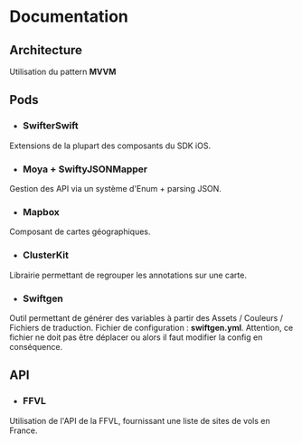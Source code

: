 #  Documentation

## Architecture
Utilisation du pattern **MVVM**

## Pods
* ### SwifterSwift
Extensions de la plupart des composants du SDK iOS.

* ### Moya + SwiftyJSONMapper
Gestion des API via un système d'Enum + parsing JSON.

* ### Mapbox
Composant de cartes géographiques.

* ### ClusterKit
Librairie permettant de regrouper les annotations sur une carte.

* ### Swiftgen
Outil permettant de générer des variables à partir des Assets / Couleurs / Fichiers de traduction. 
Fichier de configuration : **swiftgen.yml**.
Attention, ce fichier ne doit pas être déplacer ou alors il faut modifier la config en conséquence.

## API
* ### FFVL
Utilisation de l'API de la FFVL, fournissant une liste de sites de vols en France.	
